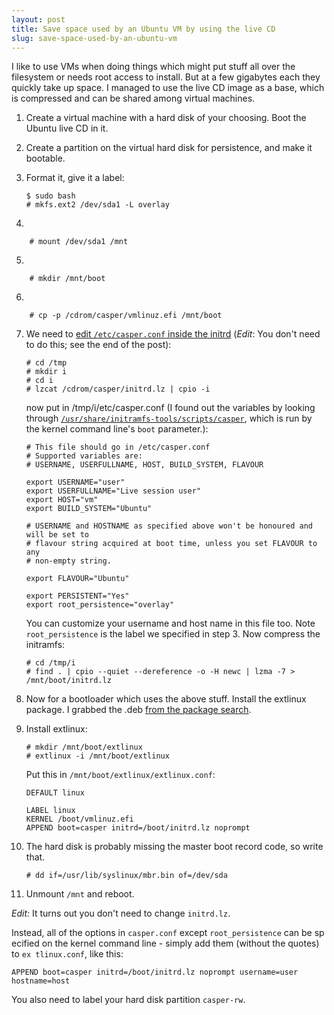```yaml
---
layout: post
title: Save space used by an Ubuntu VM by using the live CD
slug: save-space-used-by-an-ubuntu-vm
---
```


I like to use VMs when doing things which might put stuff all over the filesystem or needs root access to install.  But at a few gigabytes each they quickly take up space.  I managed to use the live CD image as a base, which is compressed and can be shared among virtual machines.

1.  Create a virtual machine with a hard disk of your choosing.  Boot the Ubuntu live CD in it.
2.  Create a partition on the virtual hard disk for persistence, and make it bootable.
3.  Format it, give it a label:

        $ sudo bash
        # mkfs.ext2 /dev/sda1 -L overlay
4.  

        # mount /dev/sda1 /mnt

5.  

        # mkdir /mnt/boot

6.  

        # cp -p /cdrom/casper/vmlinuz.efi /mnt/boot

7.  We need to [edit <code>/etc/casper.conf</code> inside the initrd](https://wiki.ubuntu.com/CustomizeLiveInitrd) (*Edit*: You don't need to do this; see the end of the post):

        # cd /tmp
        # mkdir i
        # cd i
        # lzcat /cdrom/casper/initrd.lz | cpio -i

    now put in /tmp/i/etc/casper.conf (I found out the variables by looking through [<code>/usr/share/initramfs-tools/scripts/casper</code>](http://bazaar.launchpad.net/~ubuntu-branches/ubuntu/trusty/casper/trusty/view/head:/scripts/casper), which is run by the kernel command line's `boot` parameter.):
        
        # This file should go in /etc/casper.conf
        # Supported variables are:
        # USERNAME, USERFULLNAME, HOST, BUILD_SYSTEM, FLAVOUR
        
        export USERNAME="user"
        export USERFULLNAME="Live session user"
        export HOST="vm"
        export BUILD_SYSTEM="Ubuntu"
        
        # USERNAME and HOSTNAME as specified above won't be honoured and will be set to
        # flavour string acquired at boot time, unless you set FLAVOUR to any
        # non-empty string.
        
        export FLAVOUR="Ubuntu"
        
        export PERSISTENT="Yes"
        export root_persistence="overlay"

    You can customize your username and host name in this file too.  Note `root_persistence` is the label we specified in step 3.  Now compress the initramfs:

        # cd /tmp/i
        # find . | cpio --quiet --dereference -o -H newc | lzma -7 > /mnt/boot/initrd.lz

8.  Now for a bootloader which uses the above stuff.  Install the extlinux package.  I grabbed the .deb [from the package search](http://packages.ubuntu.com/trusty/extlinux).

9.  Install extlinux:

        # mkdir /mnt/boot/extlinux
        # extlinux -i /mnt/boot/extlinux

    Put this in `/mnt/boot/extlinux/extlinux.conf`:

        DEFAULT linux
        
        LABEL linux
        KERNEL /boot/vmlinuz.efi
        APPEND boot=casper initrd=/boot/initrd.lz noprompt

10. The hard disk is probably missing the master boot record code, so write that.

        # dd if=/usr/lib/syslinux/mbr.bin of=/dev/sda

11. Unmount `/mnt` and reboot.

*Edit:* It turns out you don't need to change `initrd.lz`.

Instead, all of the options in `casper.conf` except `root_persistence` can be sp
ecified on the kernel command line - simply add them (without the quotes) to `ex
tlinux.conf`, like this:

    APPEND boot=casper initrd=/boot/initrd.lz noprompt username=user hostname=host

You also need to label your hard disk partition `casper-rw`.

